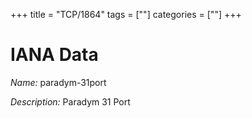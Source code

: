 +++
title = "TCP/1864"
tags = [""]
categories = [""]
+++

# IANA Data

_Name:_ paradym-31port

_Description:_ Paradym 31 Port

